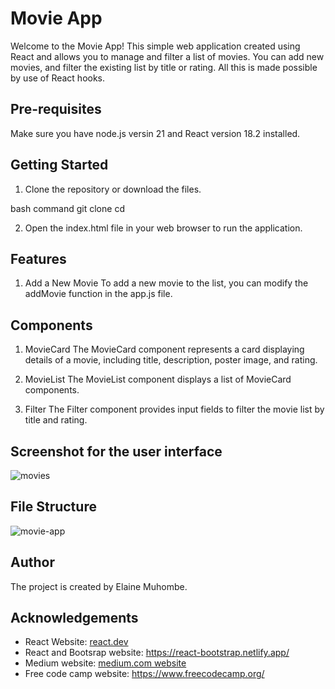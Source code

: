 # Movie App

Welcome to the Movie App! This simple web application created using React and allows you to manage and filter a list of movies. You can add new movies, and filter the existing list by title or rating. All this is made possible by use of React hooks.

## Pre-requisites
Make sure you have node.js versin 21 and React version 18.2 installed.

## Getting Started

1. Clone the repository or download the files.

bash command
git clone <repository-url>
cd <project-folder>

2. Open the index.html file in your web browser to run the application.

## Features
1. Add a New Movie
To add a new movie to the list, you can modify the addMovie function in the app.js file.

## Components
1. MovieCard
The MovieCard component represents a card displaying details of a movie, including title, description, poster image, and rating.

2. MovieList
The MovieList component displays a list of MovieCard components.

3. Filter
The Filter component provides input fields to filter the movie list by title and rating.

## Screenshot for the user interface
![movies](https://github.com/elamuhombe/gomycode-react-hooks-checkpoint/assets/10416177/8a3717b6-b160-4c7a-a490-962cfb850d45)


## File Structure
![movie-app](https://github.com/elamuhombe/gomycode-react-hooks-checkpoint/assets/10416177/f0c05e19-1288-40b0-ae83-11483eb4749f)



## Author
The project is created by Elaine Muhombe.

## Acknowledgements
- React Website: [react.dev](https://react.dev/)
- React and Bootsrap website: https://react-bootstrap.netlify.app/
- Medium website: [medium.com website](https://medium.com/)
- Free code camp website: https://www.freecodecamp.org/

